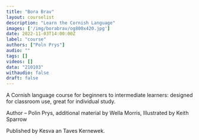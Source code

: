```yaml
---
title: "Bora Brav"
layout: courselist
description: "Learn the Cornish Language"
images: ['/img/borabrav/og800x420.jpg']
date: 2022-11-03T14:00:00Z
label: "course"
authors: ["Poln Prys"]
audio: ""
tags: []
videos: []
data: "210103"
withaudio: false
draft: false
---
```


A Cornish language course for beginners to intermediate learners: designed for classroom use, great for individual study.

Author – Polin Prys, additional material by Wella Morris,
Illustrated by Keith Sparrow

Published by Kesva an Taves Kernewek.